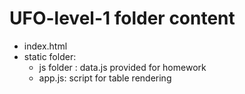 # UFO-level-1 folder content

- index.html
- static folder: 
	- js folder : data.js provided for homework
	- app.js: script for table rendering